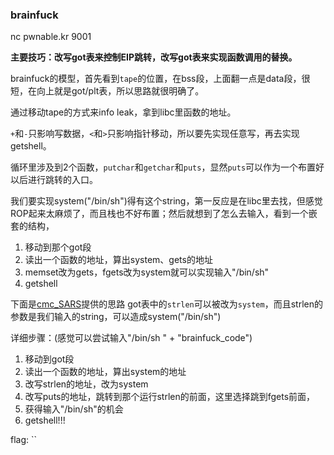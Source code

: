### brainfuck

nc pwnable.kr 9001

**主要技巧：改写got表来控制EIP跳转，改写got表来实现函数调用的替换。**

brainfuck的模型，首先看到`tape`的位置，在bss段，上面翻一点是data段，很短，在向上就是got/plt表，所以思路就很明确了。

通过移动tape的方式来info leak，拿到libc里函数的地址。

`+`和`-`只影响写数据，`<`和`>`只影响指针移动，所以要先实现任意写，再去实现getshell。

循环里涉及到2个函数，`putchar`和`getchar`和`puts`，显然`puts`可以作为一个布置好以后进行跳转的入口。

我们要实现system("/bin/sh")得有这个string，第一反应是在libc里去找，但感觉ROP起来太麻烦了，而且栈也不好布置；然后就想到了怎么去输入，看到一个嵌套的结构，

1. 移动到那个got段
2. 读出一个函数的地址，算出system、gets的地址
3. memset改为gets，fgets改为system就可以实现输入"/bin/sh"
4. getshell

下面是[cmc_SARS](https://github.com/dmxcsnsbh)提供的思路
got表中的`strlen`可以被改为`system`，而且strlen的参数是我们输入的string，可以造成system("/bin/sh")

详细步骤：(感觉可以尝试输入"/bin/sh " + "brainfuck_code")
1. 移动到got段
2. 读出一个函数的地址，算出system的地址
3. 改写strlen的地址，改为system
4. 改写puts的地址，跳转到那个运行strlen的前面，这里选择跳到fgets前面，
5. 获得输入"/bin/sh"的机会
6. getshell!!!


flag:
``
